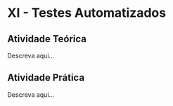 # XI - Testes Automatizados

## Atividade Teórica
Descreva aqui...

## Atividade Prática
Descreva aqui...